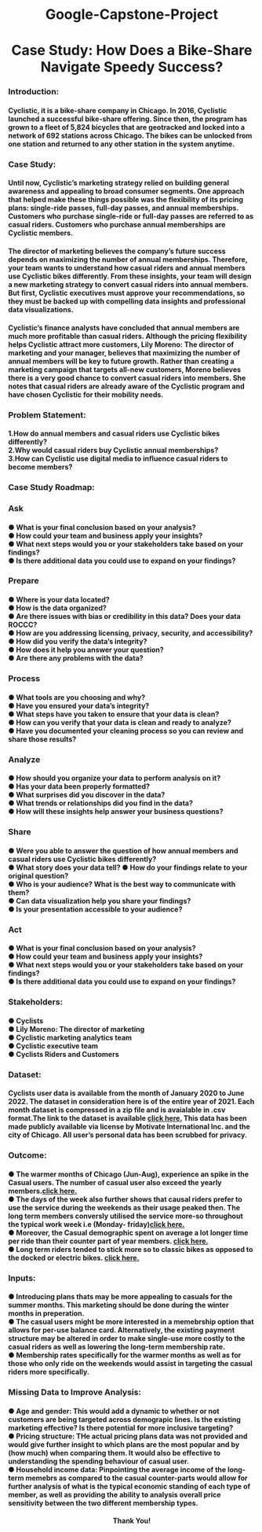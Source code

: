 <h1 align="center">Google-Capstone-Project</h1>
<h1 align="center">Case Study: How Does a Bike-Share Navigate Speedy Success?</h1>
<h3 align="left">Introduction:</h3>
<h4 align="left">Cyclistic, it is a bike-share company in Chicago. In 2016, Cyclistic launched a successful bike-share offering. Since then, the program has grown to a fleet of 5,824 bicycles that are geotracked and locked into a network of 692 stations across Chicago. The bikes can be unlocked from one station and returned to any other station in the system anytime.</h4>
 
<h3 align="left">Case Study:</h3>
<h4 align="left">Until now, Cyclistic’s marketing strategy relied on building general awareness and appealing to broad consumer segments. One approach that helped     make these things possible was the flexibility of its pricing plans: single-ride passes, full-day passes, and annual memberships. Customers who purchase single-ride    or full-day passes are referred to as casual riders. Customers who purchase annual memberships are Cyclistic members.</h4>

<h4 align="left">The director of marketing believes the company’s future success depends on maximizing the number of annual memberships. Therefore, your team wants to  understand how casual riders and annual members use Cyclistic bikes differently. From these insights, your team will design a new marketing strategy to convert casual  riders into annual members. But first, Cyclistic executives must approve your recommendations, so they must be backed up with compelling data insights and              professional data visualizations.</h4>

<h4 align="left">Cyclistic’s finance analysts have concluded that annual members are much more profitable than casual riders. Although the pricing flexibility helps    Cyclistic attract more customers, Lily Moreno: The director of marketing and your manager, believes that maximizing the number of annual members will be key to future growth. Rather than creating a marketing campaign that targets all-new customers, Moreno believes there is a very good chance to convert casual riders into members.   She notes that casual riders are already aware of the Cyclistic program and have chosen Cyclistic for their mobility needs.</h4>
  
<h3 align="left">Problem Statement:</h3>
<h4 align="left">
1.How do annual members and casual riders use Cyclistic bikes differently?<br>
2.Why would casual riders buy Cyclistic annual memberships?<br>
3.How can Cyclistic use digital media to influence casual riders to become members?<br></h4>
  
<h3 align="left">Case Study Roadmap:</h3>
<h3 align="left">Ask</h3>
  <h4 align="left">
    ● What is your final conclusion based on your analysis?<br> 
    ● How could your team and business apply your insights?<br>
    ● What next steps would you or your stakeholders take based on your findings? <br>
    ● Is there additional data you could use to expand on your findings?<br></h4>
  
  <h3 align="left">Prepare</h3>
    <h4 align="left">
     ● Where is your data located?<br>
     ● How is the data organized?<br>
     ● Are there issues with bias or credibility in this data? Does your data ROCCC?<br>
     ● How are you addressing licensing, privacy, security, and accessibility?<br>
     ● How did you verify the data’s integrity?<br>
     ● How does it help you answer your question?<br>
     ● Are there any problems with the data?<br>
  
  <h3 align="left">Process</h3>
  <h4 align="left">
    ● What tools are you choosing and why?<br>
    ● Have you ensured your data’s integrity?<br>
    ● What steps have you taken to ensure that your data is clean?<br>
    ● How can you verify that your data is clean and ready to analyze? <br>
    ● Have you documented your cleaning process so you can review and share those results?<br>
    
  <h3 align="left">Analyze</h3>
    <h4 align="left">
      ● How should you organize your data to perform analysis on it? <br>
      ● Has your data been properly formatted? <br>
      ● What surprises did you discover in the data?<br>
      ● What trends or relationships did you find in the data? <br>
      ● How will these insights help answer your business questions?<br>
      
  <h3 align="left">Share</h3>
      <h4 align="left">
        ● Were you able to answer the question of how annual members and casual riders use Cyclistic bikes differently? <br>
        ● What story does your data tell? ● How do your findings relate to your original question? <br>
        ● Who is your audience? What is the best way to communicate with them?<br>
        ● Can data visualization help you share your findings? <br>
        ● Is your presentation accessible to your audience? <br>
        
  <h3 align="left">Act</h3>
        <h4 align="left">
          ● What is your final conclusion based on your analysis? <br>
          ● How could your team and business apply your insights? <br>
          ● What next steps would you or your stakeholders take based on your findings? <br>
          ● Is there additional data you could use to expand on your findings? <br>
          
  <h3 align="left">Stakeholders:</h3>
<h4 align="left">       
  ● Cyclists <br>
  ● Lily Moreno: The director of marketing <br>
  ● Cyclistic marketing analytics team <br>
  ● Cyclistic executive team <br>
  ● Cyclists Riders and Customers<br></h4>
   
 <h3 align="left">Dataset:</h3>
 <h4 align="left">  
Cyclists user data is available from the month of January 2020 to June 2022. The dataset in consideration here is of the entire year of 2021. Each month dataset is compressed in a zip file and is avaialable in .csv format.The link to the dataset is available <a href="https://divvy-tripdata.s3.amazonaws.com/index.html" target="_blank"> <src="here" alt="c" width="40" height="40"/> </a> 
<a href="https://divvy-tripdata.s3.amazonaws.com/index.html">click here.</a>
   This data has been made publicly available via license by Motivate International Inc. and the city of Chicago. All user’s personal data has been scrubbed for privacy.
   
 <h3 align="left">Outcome:</h3>
 <h4 align="left">
● The warmer months of Chicago (Jun-Aug), experience an spike in the Casual users. The number of casual user also exceed the yearly members.<a href="Total Rides per Month.png">click here.</a><br>
● The days of the week also further shows that causal riders prefer to use the service during the weekends as their usage peaked then. The long term members conversly utilised the service more-so throughout the typical work week i.e (Monday- friday)<a href="Total Rides per Week.png">click here.</a><br>
● Moreover, the Casual demographic spent on average a lot longer time per ride than their counter part of year members. <a href="Time Spend by Riders.png">click here.</a><br>
● Long term riders tended to stick more so to classic bikes as opposed to the docked or electric bikes. <a href="Types of Bikes Breakdown.png">click here.</a><br></h4>
  
<h3 align="left">Inputs:</h3>
<h4 align="left">
● Introducing plans thats may be more appealing to casuals for the summer months. This marketing should be done during the winter months in preperation.<br>
● The casual users might be more interested in a memebrship option that allows for per-use balance card. Alternatively, the existing payment structure may be altered in order to make single-use more costly to the casual riders as well as lowering the long-term membership rate.<br>
● Membership rates specifically for the warmer months as well as for those who only ride on the weekends would assist in targeting the casual riders more specifically.<br></h4>
 
<h3 align="left">Missing Data to Improve Analysis:</h3>
<h4 align="left">
● Age and gender: This would add a dynamic to whether or not customers are being targeted across demograpic lines. Is the existing marketing effective? Is there potential for more inclusive targeting?<br>
● Pricing structure: THe actual pricing plans data was not provided and would give further insight to which plans are the most popular and by (how much) when comparing them. It would also be effective to understanding the spending behaviour of casual user.<br>
● Household income data: Pinpointing the average income of the long-term memebrs as compared to the casual counter-parts would allow for further analysis of what is the typical economic standing of each type of member, as well as providing the ability to analysis overall price sensitivity between the two different membership types.<br></h4>
  
<h4 align="center">Thank You!</h4>
